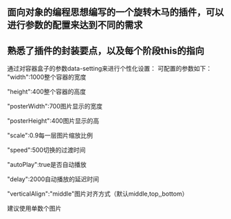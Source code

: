 ## 面向对象的编程思想编写的一个旋转木马的插件，可以进行参数的配置来达到不同的需求
## 熟悉了插件的封装要点，以及每个阶段this的指向
通过对容器盒子的参数data-setting来进行个性化设置：
可配置的参数如下：
"width":1000整个容器的宽度

"height":400整个容器的高度

"posterWidth":700图片显示的宽度

"posterHeight":400图片显示的高

"scale":0.9每一层图片缩放比例

"speed":500切换的过渡时间

"autoPlay":true是否自动播放

"delay":2000自动播放的延迟时间

"verticalAlign":"middle"图片对齐方式（默认middle,top,,bottom）

建议使用单数个图片

